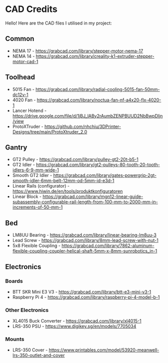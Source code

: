 # CAD Credits

Hello! Here are the CAD files I utilised in my project:

## Common

- NEMA 17 - https://grabcad.com/library/stepper-motor-nema-17
- NEMA 14 - https://grabcad.com/library/creality-k1-extruder-stepper-motor-cad-1

## Toolhead

- 5015 Fan - https://grabcad.com/library/radial-cooling-5015-fan-50mm-dc12v-1
- 4020 Fan - https://grabcad.com/library/noctua-fan-nf-a4x20-flx-4020-1
- Lancer Hotend - https://drive.google.com/file/d/1jBJ_lABy2rAumbZENPBUUD2NbBwpDljn/view
- ProtoXTruder - https://github.com/nhchiu/3DPrinter-Designs/tree/main/ProtoXtruder_2.0

## Gantry

- GT2 Pulley - https://grabcad.com/library/pulley-gt2-20t-b5-1
- GT2 Idler - https://grabcad.com/library/gt2-pulleys-80-tooth-20-tooth-idlers-6-9-mm-wide-1
- Smooth GT2 Idler - https://grabcad.com/library/gates-powergrip-2gt-smooth-idler-6mm-belt-12mm-od-5mm-id-e3d-1
- Linear Rails (configurator) - https://www.hiwin.de/en/tools/produktkonfiguratoren
- Linear Block - https://grabcad.com/library/mgn12-linear-guide-subassembly-configurable-rail-length-from-100-mm-to-2000-mm-in-increments-of-50-mm-1

## Bed

- LM8UU Bearing - https://grabcad.com/library/linear-bearing-lm8uu-3
- Lead Screw - https://grabcad.com/library/8mm-lead-screw-with-nut-1
- 5x8 Flexible Coupling - https://grabcad.com/library/7862-aluminum-flexible-coupling-coupler-helical-shaft-5mm-x-8mm-sunrobotics_in-1

## Electronics

### Boards

- BTT SKR Mini E3 V3 - https://grabcad.com/library/btt-e3-mini-v3-1
- Raspberry Pi 4 - https://grabcad.com/library/raspberry-pi-4-model-b-1

### Other Electronics

- XL4015 Buck Converter - https://grabcad.com/library/xl4015-1
- LRS-350 PSU - https://www.digikey.sg/en/models/7705034

### Mounts

- LRS-350 Cover - https://www.printables.com/model/53920-meanwell-lrs-350-outlet-and-cover
